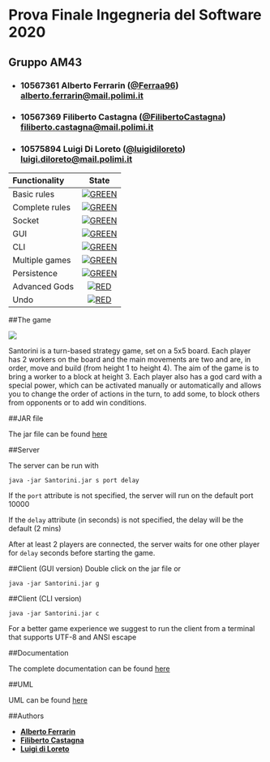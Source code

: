 # Prova Finale Ingegneria del Software 2020

## Gruppo AM43


- ###   10567361    Alberto Ferrarin ([@Ferraa96](https://github.com/Ferraa96))<br>alberto.ferrarin@mail.polimi.it
- ###   10567369    Filiberto Castagna ([@FilibertoCastagna](https://github.com/FilibertoCastagna))<br>filiberto.castagna@mail.polimi.it
- ###   10575894    Luigi Di Loreto ([@luigidiloreto](https://github.com/luigidiloreto))<br>luigi.diloreto@mail.polimi.it

| Functionality | State |
|:-----------------------|:------------------------------------:|
| Basic rules | [![GREEN](https://placehold.it/15/44bb44/44bb44)](#) |
| Complete rules | [![GREEN](https://placehold.it/15/44bb44/44bb44)](#) |
| Socket | [![GREEN](https://placehold.it/15/44bb44/44bb44)](#) |
| GUI | [![GREEN](https://placehold.it/15/44bb44/44bb44)](#) |
| CLI | [![GREEN](https://placehold.it/15/44bb44/44bb44)](#) |
| Multiple games | [![GREEN](https://placehold.it/15/44bb44/44bb44)](#) |
| Persistence | [![GREEN](https://placehold.it/15/44bb44/44bb44)](#) |
| Advanced Gods | [![RED](https://placehold.it/15/f03c15/f03c15)](#) |
| Undo | [![RED](https://placehold.it/15/f03c15/f03c15)](#) |

<!--
[![RED](https://placehold.it/15/f03c15/f03c15)](#)
[![YELLOW](https://placehold.it/15/ffdd00/ffdd00)](#)
[![GREEN](https://placehold.it/15/44bb44/44bb44)](#)
-->

##The game

![](https://www.projectnerd.it/wp-content/uploads/2018/05/copertina.jpg)

Santorini is a turn-based strategy game, set on a 5x5 board. Each player has 2 workers on the board and the main movements are two and are, in order, move and build (from height 1 to height 4). The aim of the game is to bring a worker to a block at height 3. Each player also has a god card with a special power, which can be activated manually or automatically and allows you to change the order of actions in the turn, to add some, to block others from opponents or to add win conditions.

##JAR file

The jar file can be found [here](https://github.com/Ferraa96/ing-sw-2019-ferrarin-castagna-di-loreto/tree/master/DELIVERABLES/JAR)

##Server

The server can be run with

    java -jar Santorini.jar s port delay
If the `port` attribute is not specified, the server will run on the default port 10000

If the `delay` attribute (in seconds) is not specified, the delay will be the default (2 mins)

After at least 2 players are connected, the server waits for one other player for `delay` seconds before starting the game.

##Client (GUI version)
Double click on the jar file or

    java -jar Santorini.jar g

##Client (CLI version)

    java -jar Santorini.jar c
    
For a better game experience we suggest to run the client from a terminal that supports UTF-8 and ANSI escape
    
##Documentation

The complete documentation can be found [here](https://github.com/Ferraa96/ing-sw-2019-ferrarin-castagna-di-loreto/tree/master/DELIVERABLES/JavaDoc/index.html)

##UML

UML can be found [here](https://github.com/Ferraa96/ing-sw-2019-ferrarin-castagna-di-loreto/tree/master/DELIVERABLES/UML)

##Authors

* **[Alberto Ferrarin](https://github.com/Ferraa96)**
* **[Filiberto Castagna](https://github.com/FilibertoCastagna)**
* **[Luigi di Loreto](https://github.com/luigidiloreto)**